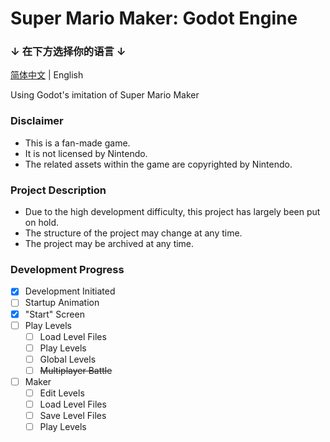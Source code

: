 # Super Mario Maker: Godot Engine

### ↓ 在下方选择你的语言 ↓
[简体中文](README.md) | English

Using Godot's imitation of Super Mario Maker

### Disclaimer
- This is a fan-made game.
- It is not licensed by Nintendo.
- The related assets within the game are copyrighted by Nintendo.

### Project Description
- Due to the high development difficulty, this project has largely been put on hold.
- The structure of the project may change at any time.
- The project may be archived at any time.

### Development Progress
- [x] Development Initiated
- [ ] Startup Animation
- [x] "Start" Screen
- [ ] Play Levels
  - [ ] Load Level Files
  - [ ] Play Levels
  - [ ] Global Levels
  - [ ] ~~Multiplayer Battle~~
- [ ] Maker
  - [ ] Edit Levels
  - [ ] Load Level Files
  - [ ] Save Level Files
  - [ ] Play Levels